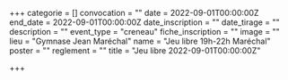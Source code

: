  +++
categorie = []
convocation = ""
date = 2022-09-01T00:00:00Z
end_date = 2022-09-01T00:00:00Z
date_inscription = ""
date_tirage = ""
description = ""
event_type = "creneau"
fiche_inscription = ""
image = ""
lieu = "Gymnase Jean Maréchal"
name = "Jeu libre 19h-22h Maréchal"
poster = ""
reglement = ""
title = "Jeu libre 2022-09-01T00:00:00Z"

+++